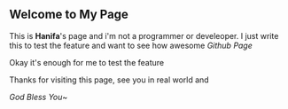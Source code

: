 ## Welcome to My Page

This is **Hanifa**'s page and i'm not a programmer or develeoper. I just write this to test the feature and want to see how awesome *Github Page*

Okay it's enough for me to test the feature

Thanks for visiting this page, see you in real world and


*God Bless You*~
